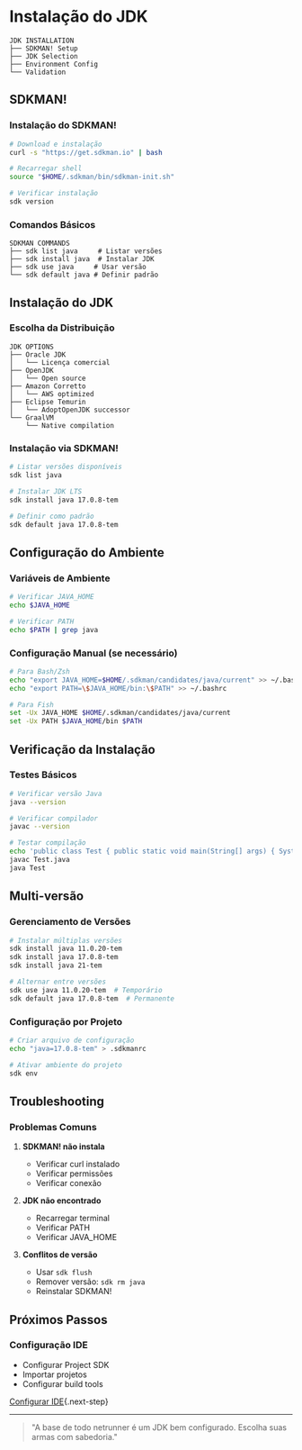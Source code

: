 # Instalação do JDK

```ascii
JDK INSTALLATION
├── SDKMAN! Setup
├── JDK Selection
├── Environment Config
└── Validation
```

## SDKMAN!

### Instalação do SDKMAN!
```bash
# Download e instalação
curl -s "https://get.sdkman.io" | bash

# Recarregar shell
source "$HOME/.sdkman/bin/sdkman-init.sh"

# Verificar instalação
sdk version
```

### Comandos Básicos
```ascii
SDKMAN COMMANDS
├── sdk list java     # Listar versões
├── sdk install java  # Instalar JDK
├── sdk use java     # Usar versão
└── sdk default java # Definir padrão
```

## Instalação do JDK

### Escolha da Distribuição
```ascii
JDK OPTIONS
├── Oracle JDK
│   └── Licença comercial
├── OpenJDK
│   └── Open source
├── Amazon Corretto
│   └── AWS optimized
├── Eclipse Temurin
│   └── AdoptOpenJDK successor
└── GraalVM
    └── Native compilation
```

### Instalação via SDKMAN!
```bash
# Listar versões disponíveis
sdk list java

# Instalar JDK LTS
sdk install java 17.0.8-tem

# Definir como padrão
sdk default java 17.0.8-tem
```

## Configuração do Ambiente

### Variáveis de Ambiente
```bash
# Verificar JAVA_HOME
echo $JAVA_HOME

# Verificar PATH
echo $PATH | grep java
```

### Configuração Manual (se necessário)
```bash
# Para Bash/Zsh
echo "export JAVA_HOME=$HOME/.sdkman/candidates/java/current" >> ~/.bashrc
echo "export PATH=\$JAVA_HOME/bin:\$PATH" >> ~/.bashrc

# Para Fish
set -Ux JAVA_HOME $HOME/.sdkman/candidates/java/current
set -Ux PATH $JAVA_HOME/bin $PATH
```

## Verificação da Instalação

### Testes Básicos
```bash
# Verificar versão Java
java --version

# Verificar compilador
javac --version

# Testar compilação
echo 'public class Test { public static void main(String[] args) { System.out.println("Hello, NetRunner!"); } }' > Test.java
javac Test.java
java Test
```

## Multi-versão

### Gerenciamento de Versões
```bash
# Instalar múltiplas versões
sdk install java 11.0.20-tem
sdk install java 17.0.8-tem
sdk install java 21-tem

# Alternar entre versões
sdk use java 11.0.20-tem  # Temporário
sdk default java 17.0.8-tem  # Permanente
```

### Configuração por Projeto
```bash
# Criar arquivo de configuração
echo "java=17.0.8-tem" > .sdkmanrc

# Ativar ambiente do projeto
sdk env
```

## Troubleshooting

### Problemas Comuns
1. **SDKMAN! não instala**
   - Verificar curl instalado
   - Verificar permissões
   - Verificar conexão

2. **JDK não encontrado**
   - Recarregar terminal
   - Verificar PATH
   - Verificar JAVA_HOME

3. **Conflitos de versão**
   - Usar `sdk flush`
   - Remover versão: `sdk rm java`
   - Reinstalar SDKMAN!

## Próximos Passos

### Configuração IDE
- Configurar Project SDK
- Importar projetos
- Configurar build tools

[Configurar IDE](ide-setup.md){.next-step}

---

> "A base de todo netrunner é um JDK bem configurado. Escolha suas armas com sabedoria."